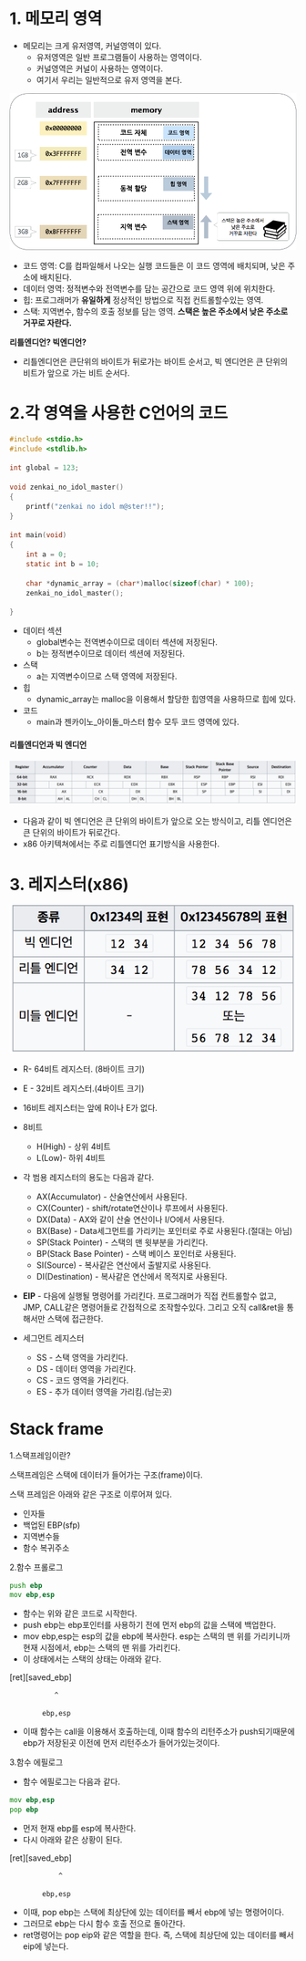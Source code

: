 #  1. 메모리 영역

- 메모리는 크게 유저영역, 커널영역이 있다.
  - 유저영역은 일반 프로그램들이 사용하는 영역이다.
  - 커널영역은 커널이 사용하는 영역이다.
  - 여기서 우리는 일반적으로 유저 영역을 본다.

![gdb-memory-day1-3](https://raw.githubusercontent.com/chin0/Layer7/master/day9/img/gdb-memory-day1-3.png)

- 코드 영역: C를 컴파일해서 나오는 실행 코드들은 이 코드 영역에 배치되며, 낮은 주소에 배치된다.
- 데이터 영역: 정적변수와 전역변수를 담는 공간으로 코드 영역 위에 위치한다.
- 힙: 프로그래머가 **유일하게** 정상적인 방법으로 직접 컨트롤할수있는 영역.
- 스택: 지역변수, 함수의 호출 정보를 담는 영역. **스택은 높은 주소에서 낮은 주소로 거꾸로 자란다.**

**리틀엔디언? 빅엔디언?**

- 리틀엔디언은 큰단위의 바이트가 뒤로가는 바이트 순서고, 빅 엔디언은 큰 단위의 비트가 앞으로 가는 비트 순서다.

# 2.각 영역을 사용한 C언어의 코드

```c
#include <stdio.h>
#include <stdlib.h>

int global = 123;

void zenkai_no_idol_master()
{
    printf("zenkai no idol m@ster!!");
}

int main(void)
{
    int a = 0;
    static int b = 10;

    char *dynamic_array = (char*)malloc(sizeof(char) * 100);
    zenkai_no_idol_master();

}
```

- 데이터 섹션
  - global변수는 전역변수이므로 데이터 섹션에 저장된다.
  - b는 정적변수이므로 데이터 섹션에 저장된다.
- 스택
  - a는 지역변수이므로 스택 영역에 저장된다.
- 힙
  - dynamic_array는 malloc을 이용해서 할당한 힙영역을 사용하므로 힙에 있다.
- 코드
  - main과 젠카이노\_아이돌\_마스터 함수 모두 코드 영역에 있다.

#### 리틀엔디언과 빅 엔디언

![스크린샷 2017-07-18 오후 1.03.10](https://raw.githubusercontent.com/chin0/Layer7/master/day9/img/%EC%8A%A4%ED%81%AC%EB%A6%B0%EC%83%B7%202017-07-18%20%EC%98%A4%ED%9B%84%2012.58.07.png)

- 다음과 같이 빅 엔디언은 큰 단위의 바이트가 앞으로 오는 방식이고, 리틀 엔디언은 큰 단위의 바이트가 뒤로간다. 
- x86 아키텍쳐에서는 주로 리틀엔디언 표기방식을 사용한다.

# 3. 레지스터(x86)

![스크린샷 2017-07-18 오후 12.58.07](https://raw.githubusercontent.com/chin0/Layer7/master/day9/img/%EC%8A%A4%ED%81%AC%EB%A6%B0%EC%83%B7%202017-07-18%20%EC%98%A4%ED%9B%84%201.03.10.png)

- R- 64비트 레지스터. (8바이트 크기)
- E - 32비트 레지스터.(4바이트 크기)
- 16비트 레지스터는 앞에 R이나 E가 없다.
- 8비트 
  - H(High) - 상위 4비트
  - L(Low)- 하위 4비트
- 각 범용 레지스터의 용도는 다음과 같다.
  - AX(Accumulator) - 산술연산에서 사용된다.
  - CX(Counter) - shift/rotate연산이나 루프에서 사용된다.
  - DX(Data) - AX와 같이 산술 연산이나 I/O에서 사용된다.
  - BX(Base) - Data세그먼트를 가리키는 포인터로 주로 사용된다.(절대는 아님)
  - SP(Stack Pointer) - 스택의 맨 윗부분을 가리킨다.
  - BP(Stack Base Pointer) - 스택 베이스 포인터로 사용된다.
  - SI(Source) -  복사같은 연산에서 출발지로 사용된다.
  - DI(Destination) -  복사같은 연산에서 목적지로 사용된다.


- **EIP** - 다음에 실행될 명령어를 가리킨다. 프로그래머가 직접 컨트롤할수 없고, JMP, CALL같은 명령어들로 간접적으로 조작할수있다. 그리고 오직 call&ret을 통해서만 스택에 접근한다. 
- 세그먼트 레지스터
  - SS - 스택 영역을 가리킨다.
  - DS - 데이터 영역을 가리킨다.
  - CS - 코드 영역을 가리킨다.
  - ES - 추가 데이터 영역을 가리킴.(남는곳)


#  Stack frame

1.스택프레임이란?

스택프레임은 스택에 데이터가 들어가는 구조(frame)이다.

스택 프레임은 아래와 같은 구조로 이루어져 있다.

- 인자들
- 백업된 EBP(sfp)
- 지역변수들
- 함수 복귀주소

2.함수 프롤로그

```asm
push ebp
mov ebp,esp
```

- 함수는 위와 같은 코드로 시작한다.
- push ebp는 ebp포인터를 사용하기 전에 먼저 ebp의 값을 스택에 백업한다.
- mov ebp,esp는 esp의 값을 ebp에 복사한다. esp는 스택의 맨 위를 가리키니까 현재 시점에서, ebp는 스택의 맨 위를 가리킨다.
- 이 상태에서는 스택의 상태는 아래와 같다.

\[ret]\[saved_ebp]

 			   ^

			ebp,esp

- 이때 함수는 call을 이용해서 호출하는데, 이때 함수의 리턴주소가 push되기때문에 ebp가 저장된곳 이전에 먼저 리턴주소가 들어가있는것이다.

3.함수 에필로그

- 함수 에필로그는 다음과 같다.

```asm
mov ebp,esp
pop ebp
```

- 먼저 현재 ebp를 esp에 복사한다.
- 다시 아래와 같은 상황이 된다.

[ret]\[saved_ebp]

                ^

			ebp,esp

- 이때, pop ebp는 스택에 최상단에 있는 데이터를 빼서 ebp에 넣는 명령어이다.
- 그러므로 ebp는 다시 함수 호출 전으로 돌아간다.
- ret명령어는 pop eip와 같은 역할을 한다. 즉, 스택에 최상단에 있는 데이터를 빼서 eip에 넣는다.



